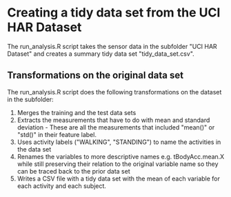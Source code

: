 # Creating a tidy data set from the UCI HAR Dataset
The run_analysis.R script takes the sensor data in the subfolder "UCI HAR Dataset" and creates a summary tidy data set "tidy_data_set.csv".

## Transformations on the original data set

The run_analysis.R script does the following transformations on the dataset in the subfolder:
1. Merges the training and the test data sets 
2. Extracts the measurements that have to do with mean and standard deviation - These are all the measurements that included "mean()" or "std()" in their feature label.  
3. Uses activity labels ("WALKING", "STANDING") to name the activities in the data set
4. Renames the variables to more descriptive names e.g. tBodyAcc.mean.X while still preserving their relation to the original variable name so they can be traced back to the prior data set
5. Writes a CSV file with a tidy data set with the mean of each variable for each activity and each subject.